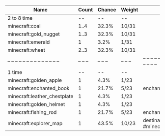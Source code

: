| Name                         | Count | Chance | Weight | Comment                                 |
| ---------------------------- | ----- | ------ | ------ | --------------------------------------- |
| 2 to 8 time                  |    -- |     -- |     -- |                                         |
| minecraft:coal               |  1..4 |  32.3% |  10/31 |                                         |
| minecraft:gold_nugget        |  1..3 |  32.3% |  10/31 |                                         |
| minecraft:emerald            |     1 |   3.2% |   1/31 |                                         |
| minecraft:wheat              |  2..3 |  32.3% |  10/31 |                                         |
| – – – – – – – – – – – – – –  | – – – | – – –  | – – –  | – – – – – – – – – – – – – – – – – – – – |
| 1 time                       |    -- |     -- |     -- |                                         |
| minecraft:golden_apple       |     1 |   4.3% |   1/23 |                                         |
| minecraft:enchanted_book     |     1 |  21.7% |   5/23 | enchantments: *                         |
| minecraft:leather_chestplate |     1 |   4.3% |   1/23 |                                         |
| minecraft:golden_helmet      |     1 |   4.3% |   1/23 |                                         |
| minecraft:fishing_rod        |     1 |  21.7% |   5/23 | enchantments: *                         |
| minecraft:explorer_map       |     1 |  43.5% |  10/23 | destination: #minecraft:buried_treasure |
